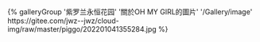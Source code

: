 <div class="gallery-group-main">
{% galleryGroup '紫罗兰永恒花园' '關於OH MY GIRL的圖片' '/Gallery/image' https://gitee.com/jwz--jwz/cloud-img/raw/master/piggo/202201041355284.jpg %}
</div>
